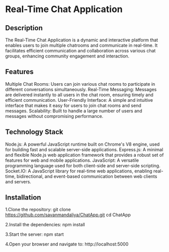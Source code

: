 # Real-Time Chat Application
## Description
The Real-Time Chat Application is a dynamic and interactive platform that enables users to join multiple chatrooms and communicate in real-time. It facilitates efficient communication and collaboration across various chat groups, enhancing community engagement and interaction.

## Features
Multiple Chat Rooms: Users can join various chat rooms to participate in different conversations simultaneously.
Real-Time Messaging: Messages are delivered instantly to all users in the chat room, ensuring timely and efficient communication.
User-Friendly Interface: A simple and intuitive interface that makes it easy for users to join chat rooms and send messages.
Scalability: Built to handle a large number of users and messages without compromising performance.
## Technology Stack
Node.js: A powerful JavaScript runtime built on Chrome's V8 engine, used for building fast and scalable server-side applications.
Express.js: A minimal and flexible Node.js web application framework that provides a robust set of features for web and mobile applications.
JavaScript: A versatile programming language used for both client-side and server-side scripting.
Socket.IO: A JavaScript library for real-time web applications, enabling real-time, bidirectional, and event-based communication between web clients and servers.
## Installation

1.Clone the repository:
git clone https://github.com/savanmandaliya/ChatApp.git
cd ChatApp

2.Install the dependencies:
npm install

3.Start the server:
npm start

4.Open your browser and navigate to:
http://localhost:5000

